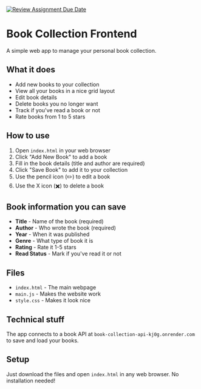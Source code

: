 [![Review Assignment Due Date](https://classroom.github.com/assets/deadline-readme-button-22041afd0340ce965d47ae6ef1cefeee28c7c493a6346c4f15d667ab976d596c.svg)](https://classroom.github.com/a/jvJQvZ5i)

# Book Collection Frontend

A simple web app to manage your personal book collection.

## What it does

- Add new books to your collection
- View all your books in a nice grid layout
- Edit book details
- Delete books you no longer want
- Track if you've read a book or not
- Rate books from 1 to 5 stars

## How to use

1. Open `index.html` in your web browser
2. Click "Add New Book" to add a book
3. Fill in the book details (title and author are required)
4. Click "Save Book" to add it to your collection
5. Use the pencil icon (✏️) to edit a book
6. Use the X icon (✖️) to delete a book

## Book information you can save

- **Title** - Name of the book (required)
- **Author** - Who wrote the book (required)
- **Year** - When it was published
- **Genre** - What type of book it is
- **Rating** - Rate it 1-5 stars
- **Read Status** - Mark if you've read it or not

## Files

- `index.html` - The main webpage
- `main.js` - Makes the website work
- `style.css` - Makes it look nice

## Technical stuff

The app connects to a book API at `book-collection-api-kj0g.onrender.com` to save and load your books.

## Setup

Just download the files and open `index.html` in any web browser. No installation needed!
